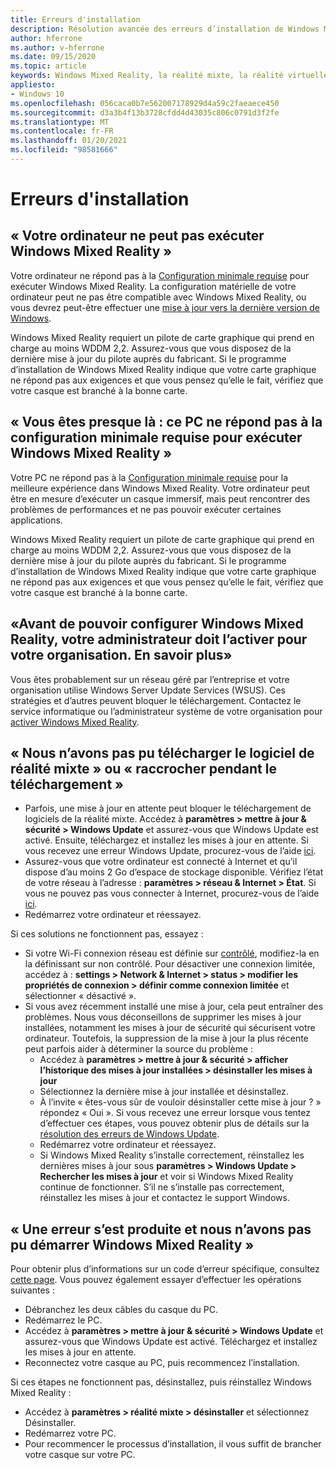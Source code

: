 ```yaml
---
title: Erreurs d'installation
description: Résolution avancée des erreurs d’installation de Windows Mixed Reality qui va au-delà de notre documentation de support technique standard.
author: hferrone
ms.author: v-hferrone
ms.date: 09/15/2020
ms.topic: article
keywords: Windows Mixed Reality, la réalité mixte, la réalité virtuelle, VR, MR, dépannage, erreurs, aide, support, installation
appliesto:
- Windows 10
ms.openlocfilehash: 056caca0b7e562007178929d4a59c2faeaece450
ms.sourcegitcommit: d3a3b4f13b3728cfdd4d43035c806c0791d3f2fe
ms.translationtype: MT
ms.contentlocale: fr-FR
ms.lasthandoff: 01/20/2021
ms.locfileid: "98581666"
---
```

# <a name="installation-errors"></a>Erreurs d'installation

## <a name="your-pc-cant-run-windows-mixed-reality"></a>« Votre ordinateur ne peut pas exécuter Windows Mixed Reality »

Votre ordinateur ne répond pas à la [Configuration minimale requise](https://support.microsoft.com/help/4039260/windows-10-mixed-reality-pc-hardware-guidelines) pour exécuter Windows Mixed Reality. La configuration matérielle de votre ordinateur peut ne pas être compatible avec Windows Mixed Reality, ou vous devrez peut-être effectuer une [mise à jour vers la dernière version de Windows](https://support.microsoft.com/help/12373/windows-update-faq). 

Windows Mixed Reality requiert un pilote de carte graphique qui prend en charge au moins WDDM 2,2. Assurez-vous que vous disposez de la dernière mise à jour du pilote auprès du fabricant. Si le programme d’installation de Windows Mixed Reality indique que votre carte graphique ne répond pas aux exigences et que vous pensez qu’elle le fait, vérifiez que votre casque est branché à la bonne carte.

## <a name="youre-nearly-therethis-pc-doesnt-meet-the-minimum-requirements-needed-to-run-windows-mixed-reality"></a>« Vous êtes presque là : ce PC ne répond pas à la configuration minimale requise pour exécuter Windows Mixed Reality »

Votre PC ne répond pas à la [Configuration minimale requise](https://support.microsoft.com/help/4039260/windows-10-mixed-reality-pc-hardware-guidelines) pour la meilleure expérience dans Windows Mixed Reality. Votre ordinateur peut être en mesure d’exécuter un casque immersif, mais peut rencontrer des problèmes de performances et ne pas pouvoir exécuter certaines applications.

Windows Mixed Reality requiert un pilote de carte graphique qui prend en charge au moins WDDM 2,2. Assurez-vous que vous disposez de la dernière mise à jour du pilote auprès du fabricant. Si le programme d’installation de Windows Mixed Reality indique que votre carte graphique ne répond pas aux exigences et que vous pensez qu’elle le fait, vérifiez que votre casque est branché à la bonne carte.

## <a name="before-we-can-set-up-windows-mixed-reality-your-administrator-will-need-to-enable-it-for-your-organization-learn-more"></a>«Avant de pouvoir configurer Windows Mixed Reality, votre administrateur doit l’activer pour votre organisation. En savoir plus»

Vous êtes probablement sur un réseau géré par l’entreprise et votre organisation utilise Windows Server Update Services (WSUS). Ces stratégies et d’autres peuvent bloquer le téléchargement. Contactez le service informatique ou l’administrateur système de votre organisation pour [activer Windows Mixed Reality](/windows/application-management/manage-windows-mixed-reality#enable).

## <a name="we-couldnt-download-the-mixed-reality-software-or-hang-tight-while-we-do-some-downloading"></a>« Nous n’avons pas pu télécharger le logiciel de réalité mixte » ou « raccrocher pendant le téléchargement »

* Parfois, une mise à jour en attente peut bloquer le téléchargement de logiciels de la réalité mixte. Accédez à **paramètres > mettre à jour & sécurité > Windows Update** et assurez-vous que Windows Update est activé. Ensuite, téléchargez et installez les mises à jour en attente. Si vous recevez une erreur Windows Update, procurez-vous de l’aide [ici](https://support.microsoft.com/help/10164/fix-windows-update-errors).
* Assurez-vous que votre ordinateur est connecté à Internet et qu’il dispose d’au moins 2 Go d’espace de stockage disponible. Vérifiez l’état de votre réseau à l’adresse : **paramètres > réseau & Internet > État**. Si vous ne pouvez pas vous connecter à Internet, procurez-vous de l’aide [ici](https://support.microsoft.com/help/10741/windows-10-fix-network-connection-issues).  
* Redémarrez votre ordinateur et réessayez. 

Si ces solutions ne fonctionnent pas, essayez :
* Si votre Wi-Fi connexion réseau est définie sur [contrôlé](https://support.microsoft.com//help/17452/windows-metered-internet-connections-faq), modifiez-la en la définissant sur non contrôlé. Pour désactiver une connexion limitée, accédez à : **settings > Network & Internet > status > modifier les propriétés de connexion > définir comme connexion limitée** et sélectionner « désactivé ».  
* Si vous avez récemment installé une mise à jour, cela peut entraîner des problèmes. Nous vous déconseillons de supprimer les mises à jour installées, notamment les mises à jour de sécurité qui sécurisent votre ordinateur. Toutefois, la suppression de la mise à jour la plus récente peut parfois aider à déterminer la source du problème : 
    * Accédez à **paramètres > mettre à jour & sécurité > afficher l’historique des mises à jour installées > désinstaller les mises à jour**
    * Sélectionnez la dernière mise à jour installée et désinstallez.
    * À l’invite « êtes-vous sûr de vouloir désinstaller cette mise à jour ? » répondez « Oui ». Si vous recevez une erreur lorsque vous tentez d’effectuer ces étapes, vous pouvez obtenir plus de détails sur la [résolution des erreurs de Windows Update](https://support.microsoft.com//help/10164/fix-windows-update-errors). 
    * Redémarrez votre ordinateur et réessayez. 
    * Si Windows Mixed Reality s’installe correctement, réinstallez les dernières mises à jour sous **paramètres > Windows Update > Rechercher les mises à jour** et voir si Windows Mixed Reality continue de fonctionner. S’il ne s’installe pas correctement, réinstallez les mises à jour et contactez le support Windows. 

## <a name="something-went-wrong-and-we-couldnt-start-windows-mixed-reality"></a>« Une erreur s’est produite et nous n’avons pas pu démarrer Windows Mixed Reality »
Pour obtenir plus d’informations sur un code d’erreur spécifique, consultez [cette page](error-codes.md). Vous pouvez également essayer d’effectuer les opérations suivantes :

* Débranchez les deux câbles du casque du PC.
* Redémarrez le PC.
* Accédez à **paramètres > mettre à jour & sécurité > Windows Update** et assurez-vous que Windows Update est activé. Téléchargez et installez les mises à jour en attente.
* Reconnectez votre casque au PC, puis recommencez l’installation.

Si ces étapes ne fonctionnent pas, désinstallez, puis réinstallez Windows Mixed Reality :
* Accédez à **paramètres > réalité mixte > désinstaller** et sélectionnez Désinstaller. 
* Redémarrez votre PC. 
* Pour recommencer le processus d’installation, il vous suffit de brancher votre casque sur votre PC.